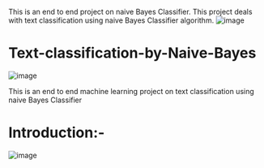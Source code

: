 This is an end to end project on naive Bayes Classifier.
This project deals with text classification using naive Bayes Classifier algorithm.
![image](https://user-images.githubusercontent.com/88799249/159062206-26be59e7-756d-48fa-b5c0-d2db4a35352f.png)

# Text-classification-by-Naive-Bayes
 ![image](https://user-images.githubusercontent.com/88799249/159061845-3df91a55-f960-4d4a-a5f3-54aba9f5060a.png)


This is an end to end machine learning project on text  classification using naive Bayes Classifier
# Introduction:-
![image](https://user-images.githubusercontent.com/88799249/159062056-dc83fd81-c6e8-46f6-b647-be41a3559152.png)

